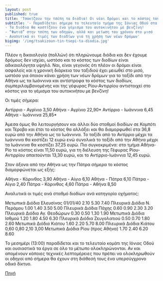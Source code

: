 ```yaml
---
layout: post
published: true
title: 'Τσακίζουν την τσέπη τα διόδια! Οι νέοι δρόμοι και το κόστος του ταξιδιού'
subtitle: '- Παραδίδεται σήμερα το τελευταίο τμήμα της Ιόνιας Οδού στα Ιωάννινα
- Τα διόδια θα κοστίζουν ένα γέμισμα του αυτοκινήτου με βενζίνη!
- “Φωτιά” στην τσέπη των οδηγών, αλλά και μείωση του χρόνου στο μισό
- Αναλυτικά οι τιμές των διοδίων για τη χρήση των νέων δρόμων'
bigimg: '/img/tsakizoun-tin-tsepi-ta-diodia.jpg'	
---
```

 
Πλέον η δικαιολογία (πολλών) ότι πληρώνουμε διόδια και δεν έχουμε δρόμους δεν ισχύει, ωστόσο και το κόστος των διοδίων είναι αδικαιολόγητα υψηλό.
Ναι, είναι γεγονός ότι πλέον οι δρόμοι είναι ασφαλείς και η χρονική διάρκεια του ταξιδιού έχει μειωθεί στο μισό, ωστόσο για όποιον κάνει χρήση των νέων δρόμων για το ταξίδι από την Αθήνα ως τα Ιωάννινα και αντίστροφα το κόστος των διοδίων, συμπεριλαμβανομένης και της γέφυρας Ρίου-Αντιρρίου αντιστοιχεί στο κόστος για το γέμισμα του αυτοκινήτου με βενζίνη!

 
Οι τιμές σήμερα:
 
 Αντίρριο - Αγρίνιο
3,50
 Αθήνα - Αγρίνιο
22,90*
 Αντίρριο - Ιωάννινα
 6,45 
 Αθήνα - Ιωάννινα
25,85*
 
Άμεσα όμως θα λειτουργήσουν και άλλοι δύο σταθμοί διοδίων σε Κομπότι και Τέροβο και έτσι το κόστος θα αλλάξει και θα διαμορφωθεί στα 36,8 ευρώ από την Αθήνα ως τα Ιωάννινα.
Το ταξίδι από το Αντίρριο μέχρι τα Ιωάννινα θα κοστίζει 12 ευρώ ενώ συνολικά το ταξίδι από την Αθήνα μέχρι τα Ιωάννινα θα κοστίζει 37,25 ευρώ.
Πιο συγκεκριμένα: στο τμήμα Αθήνα-Ρίο το κόστος είναι 11,50 ευρώ, για τη διέλευση της Γέφυρας Ρίου-Αντιρρίου απαιτούνται 13,30 ευρώ, και το Αντίρριο-Ιωάννια 12,45 ευρώ.

 
Στον άξονα από την Αθήνα ως την Πάτρα σήμερα το κόστος διαμορφώνεται ως εξής:
 
Αθήνα - Κόρινθος
 3,90 
Αθήνα - Αίγιο
6,10
Αθήνα - Πάτρα
6,10
Πάτρα - Αίγιο
2,40
Πάτρα - Κόρινθος
4,60
Πάτρα - Αθήνα
8,50
 
Αναλυτικά οι τιμές ανά σταθμό διοδίων ανά κατηγορία οχήματος:
 
Μετωπικά Διόδια Ελευσίνας
01/01/40
2.10
5.30
7.40
Πλευρικά Διόδια Ν. Περάμου
1.00
1.40
3.50
5.00
Πλευρικά Διόδια Πάχης
0.60
0.90
2.30
3.20
Πλευρικά Διόδια 
Αγ. Θεοδώρων
0.30
0.50
1.30
1.90
Μετωπικά Διόδια Ισθμού
1.20
1.80
4.50
6.30
Πλευρικά Διόδια Ζευγολατιού
0.50
0.70
1.80
2.60
Μετωπικά Διόδια Κιάτου
1.60
2.20
5.70
8.00
Πλευρικά Διόδια Κιάτου
0,60
0,80
2,10
3,00
Μετωπικά Διόδια Ρίου (προς Αθήνα)
1.70
2.40
6.20
8.60
 
Το μεσημέρι (13:00) παραδίδεται και το τελευταίο κομάτι της Ιόνιας Οδού και ουσιαστικά τα έργα σε όλο το μέτωπο ολοκληρώνονται. Αν και απομένουν κάποιες τεχνικές λεπτομέρειες που πρέπει να ολοκληρωθούν οι οδηγοί από σήμερα θα έχουν στη διάθεσή τους ένα υπερσύγχρονο οδικό δίκτυο.

[Πηγή](http://www.newsit.gr/ellada/Tsakizoyn-tin-tsepi-ta-diodia-Oi-neoi-dromoi-kai-to-kostos-toy-taksidioy/744135)
